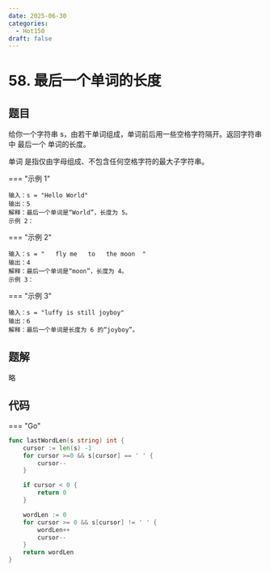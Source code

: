 ```yaml
---
date: 2025-06-30
categories:
  - Hot150
draft: false
---
```


# 58. 最后一个单词的长度

## 题目
给你一个字符串 s，由若干单词组成，单词前后用一些空格字符隔开。返回字符串中 最后一个 单词的长度。

单词 是指仅由字母组成、不包含任何空格字符的最大子字符串。

=== "示例 1"

```
输入：s = "Hello World"
输出：5
解释：最后一个单词是“World”，长度为 5。
示例 2：
```

=== "示例 2"

```
输入：s = "   fly me   to   the moon  "
输出：4
解释：最后一个单词是“moon”，长度为 4。
示例 3：
```

=== "示例 3"

``` 
输入：s = "luffy is still joyboy"
输出：6
解释：最后一个单词是长度为 6 的“joyboy”。
```

## 题解

略

## 代码

=== "Go"

```go
func lastWordLen(s string) int {
	cursor := len(s) -1
	for cursor >=0 && s[cursor] == ' ' {
		cursor--
	}

	if cursor < 0 {
		return 0
	}

	wordLen := 0
	for cursor >= 0 && s[cursor] != ' ' {
		wordLen++
		cursor--
	}
	return wordLen
}
```